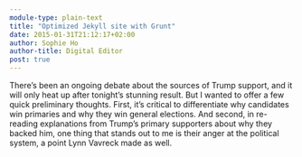 ```yaml
---
module-type: plain-text
title: "Optimized Jekyll site with Grunt"
date: 2015-01-31T21:12:17+02:00
author: Sophie Ho
author-title: Digital Editor
post: true
---
```



There’s been an ongoing debate about the sources of Trump support, and it will only heat up after tonight’s stunning result. But I wanted to offer a few quick preliminary thoughts. First, it’s critical to differentiate why candidates win primaries and why they win general elections. And second, in re-reading explanations from Trump’s primary supporters about why they backed him, one thing that stands out to me is their anger at the political system, a point Lynn Vavreck made as well. 
